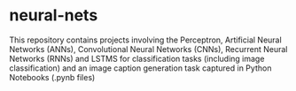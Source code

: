 # neural-nets
This repository contains projects involving the Perceptron, Artificial Neural Networks (ANNs), Convolutional Neural Networks (CNNs), Recurrent Neural Networks (RNNs) and LSTMS for classification tasks (including image classification) and an image caption generation task captured in Python Notebooks (.pynb files)
